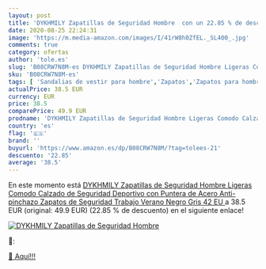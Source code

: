 ```yaml
---
layout: post
title: 'DYKHMILY Zapatillas de Seguridad Hombre  con un 22.85 % de descuento'
date: 2020-08-25 22:24:31
image: 'https://m.media-amazon.com/images/I/41rW8h0ZfEL._SL400_.jpg'
comments: true
category: ofertas
author: 'tole.es'
slug: 'B08CRW7N8M-es DYKHMILY Zapatillas de Seguridad Hombre Ligeras Comodo...'
sku: 'B08CRW7N8M-es'
tags: [ 'Sandalias de vestir para hombre','Zapatos','Zapatos para hombre','Zapatos y complementos','zapatos', ]
actualPrice: 38.5 EUR
currency: EUR
price: 38.5
comparePrice: 49.9 EUR
prodname: 'DYKHMILY Zapatillas de Seguridad Hombre Ligeras Comodo Calzado de Seguridad Deportivo con Puntera de Acero Anti-pinchazo Zapatos de Seguridad Trabajo Verano Negro Gris 42 EU '
country: 'es'
flag: '🇪🇸'
brand: ''
buyurl: 'https://www.amazon.es/dp/B08CRW7N8M/?tag=tolees-21'
descuento: '22.85'
average: '38.5'
---
```


En este momento está [DYKHMILY Zapatillas de Seguridad Hombre Ligeras Comodo Calzado de Seguridad Deportivo con Puntera de Acero Anti-pinchazo Zapatos de Seguridad Trabajo Verano Negro Gris 42 EU ](https://www.amazon.es/dp/B08CRW7N8M/?tag=tolees-21) a 38.5 EUR (original: 49.9 EUR) (22.85 %  de descuento) en el siguiente enlace!

[![DYKHMILY Zapatillas de Seguridad Hombre ](https://m.media-amazon.com/images/I/41rW8h0ZfEL._SL400_.jpg)](https://www.amazon.es/dp/B08CRW7N8M/?tag=tolees-21)

🔎:


[🛒 Aquí!!!](https://www.amazon.es/dp/B08CRW7N8M/?tag=tolees-21)
